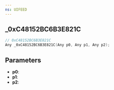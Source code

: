 ```yaml
---
ns: UIFEED
---
```

## _0xC48152BC6B3E821C

```c
// 0xC48152BC6B3E821C
Any _0xC48152BC6B3E821C(Any p0, Any p1, Any p2);
```

## Parameters
* **p0**:
* **p1**:
* **p2**:
